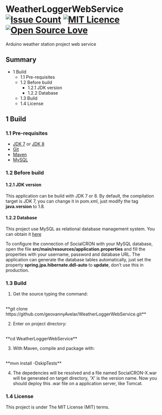 # WeatherLoggerWebService [![Issue Count](https://codeclimate.com/github/geovannyAvelar/WeatherLoggerWebService/badges/issue_count.svg)](https://codeclimate.com/github/geovannyAvelar/WeatherLoggerWebService) [![MIT Licence](https://badges.frapsoft.com/os/mit/mit.svg?v=103)](https://opensource.org/licenses/mit-license.php) [![Open Source Love](https://badges.frapsoft.com/os/v3/open-source.svg?v=102)](https://github.com/ellerbrock/open-source-badge/)
Arduino weather station project web service

## Summary
* 1 Build
    * 1.1 Pre-requisites
    * 1.2 Before build
        * 1.2.1 JDK version
        * 1.2.2 Database
    * 1.3 Build
    * 1.4 License

## 1 Build

### 1.1 Pre-requisites

- [JDK 7](http://www.oracle.com/technetwork/java/javase/downloads/jdk7-downloads-1880260.html) or [JDK 8](http://www.oracle.com/technetwork/pt/java/javase/downloads/jdk8-downloads-2133151.html)
- [Git](https://git-scm.com/)
- [Maven](https://maven.apache.org/)
- [MySQL](https://www.mysql.com/)

### 1.2 Before build
#### 1.2.1 JDK version
This application can be build with JDK 7 or 8. By default, the compilation target is JDK 7, you can change it in pom.xml, just modify the tag **java.version** to 1.8.

#### 1.2.2 Database
This project use MySQL as relational database management system. You can obtain it [here](https://www.mysql.com/downloads/)

To configure the connection of SocialCRON with your MySQL database, open the file **src/main/resources/application.properties** and fill the properties with your username, password and database URL. The application can generate the database tables automatically, just set the property **spring.jpa.hibernate.ddl-auto** to **update**, don't use this in production.

### 1.3 Build

1. Get the source typing the command:
<br>
**git clone https://github.com/geovannyAvelar/WeatherLoggerWebService.git**

2. Enter on project directory:
<br>
**cd WeatherLoggerWebService**

3. With Maven, compile and package with:
<br>
**mvn install -DskipTests**

4. The depedencies will be resolved and a file named SocialCRON-X.war will be generated on target directory, 'X' is the version name. Now you should deploy this .war file on a application server, like Tomcat.

### 1.4 License
This project is under The MIT License (MIT) terms.
